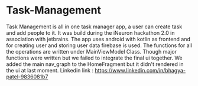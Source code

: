 # Task-Management

Task Management is all in one task manager app, a user can create task and add people to it. It was build during the iNeuron hackathon 2.0 in association
with jetbrains. The app uses android with kotlin as frontend and for creating user and storing user data firebase is used. The functions for all the 
operations are written under MainViewModel Class. Though major functions were written but we failed to integrate the final ui together. We added the main
nav_graph to the HomeFragment but it didn't rendered in the ui at last moment.
Linkedin link : https://www.linkedin.com/in/bhagya-patel-9836081b7

